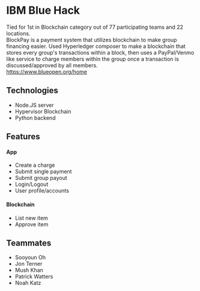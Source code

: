 # IBM Blue Hack
Tied for 1st in Blockchain category out of 77 participating teams and 22 locations. <br />
BlockPay is a payment system that utilizes blockchain to make group financing easier. Used Hyperledger composer to make a blockchain that stores every group's transactions within a block, then uses a PayPal/Venmo like service to charge members within the group once a transaction is discussed/approved by all members.<br />
https://www.blueopen.org/home

## Technologies
- Node.JS server
- Hypervisor Blockchain 
- Python backend

## Features 
#### App
- Create a charge
- Submit single payment
- Submit group payout
- Login/Logout
- User profile/accounts

#### Blockchain
- List new item
- Approve item 

## Teammates
- Sooyoun Oh
- Jon Terner
- Mush Khan
- Patrick Watters
- Noah Katz

